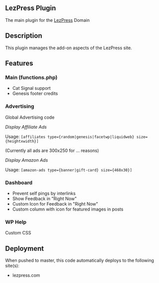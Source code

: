 ## LezPress Plugin

The main plugin for the [LezPress](https://lezpress.com) Domain

## Description

This plugin manages the add-on aspects of the LezPress site.

## Features

### Main (functions.php)

* Cat Signal support
* Genesis footer credits

### Advertising

Global Advertising code

_Display Affiliate Ads_

Usage: `[affiliates type={random|genesis|facetwp|liquidweb} size={heightxwidth}]`

(Currently all ads are 300x250 for ... reasons)

_Display Amazon Ads_

Usage: `[amazon-ads type={banner|gift-card} size={468x30}]`

### Dashboard

* Prevent self pings by interlinks
* Show Feedback in "Right Now"
* Custom Icon for Feedback in "Right Now"
* Custom column with icon for featured images in posts

### WP Help

Custom CSS

## Deployment

When pushed to master, this code automatically deploys to the following site(s):

* lezpress.com